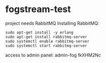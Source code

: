 # fogstream-test

project needs RabbitMQ
Installing RabbitMQ:
```
sudo apt-get install -y erlang
sudo apt-get install rabbitmq-server
sudo systemctl enable rabbitmq-server
sudo systemctl start rabbitmq-server
```

access to admin panel:
admin-fog
fkXHM2Nc
